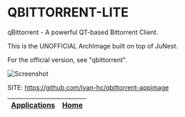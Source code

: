 # QBITTORRENT-LITE

 qBittorrent - A powerful QT-based Bittorrent Client.
 
 This is the UNOFFICIAL ArchImage built on top of JuNest.
 
 For the official version, see "qbittorrent". 
 
 ![Screenshot](https://upload.wikimedia.org/wikipedia/commons/c/ca/QBittorrent_4.3.9_screenshot.png)
 
 SITE: https://github.com/ivan-hc/qbittorrent-appimage

 | [Applications](https://portable-linux-apps.github.io/apps.html) | [Home](https://portable-linux-apps.github.io)
 | --- | --- |
